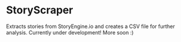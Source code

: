 # StoryScraper
Extracts stories from StoryEngine.io and creates a CSV file for further analysis. Currently under development! More soon :)
